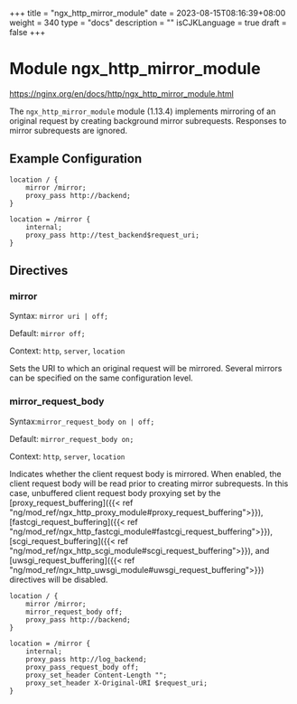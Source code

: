 +++
title = "ngx_http_mirror_module"
date = 2023-08-15T08:16:39+08:00
weight = 340
type = "docs"
description = ""
isCJKLanguage = true
draft = false
+++

# Module ngx_http_mirror_module

https://nginx.org/en/docs/http/ngx_http_mirror_module.html



The `ngx_http_mirror_module` module (1.13.4) implements mirroring of an original request by creating background mirror subrequests. Responses to mirror subrequests are ignored.



## Example Configuration



```
location / {
    mirror /mirror;
    proxy_pass http://backend;
}

location = /mirror {
    internal;
    proxy_pass http://test_backend$request_uri;
}
```





## Directives



### mirror

  Syntax:  `mirror uri | off;`

  Default: `mirror off;`

  Context: `http`, `server`, `location`


Sets the URI to which an original request will be mirrored. Several mirrors can be specified on the same configuration level.



### mirror_request_body

  Syntax:`mirror_request_body on | off;`

  Default: `mirror_request_body on;`

  Context: `http`, `server`, `location`


Indicates whether the client request body is mirrored. When enabled, the client request body will be read prior to creating mirror subrequests. In this case, unbuffered client request body proxying set by the [proxy_request_buffering]({{< ref "ng/mod_ref/ngx_http_proxy_module#proxy_request_buffering">}}), [fastcgi_request_buffering]({{< ref "ng/mod_ref/ngx_http_fastcgi_module#fastcgi_request_buffering">}}), [scgi_request_buffering]({{< ref "ng/mod_ref/ngx_http_scgi_module#scgi_request_buffering">}}), and [uwsgi_request_buffering]({{< ref "ng/mod_ref/ngx_http_uwsgi_module#uwsgi_request_buffering">}}) directives will be disabled.

```
location / {
    mirror /mirror;
    mirror_request_body off;
    proxy_pass http://backend;
}

location = /mirror {
    internal;
    proxy_pass http://log_backend;
    proxy_pass_request_body off;
    proxy_set_header Content-Length "";
    proxy_set_header X-Original-URI $request_uri;
}
```